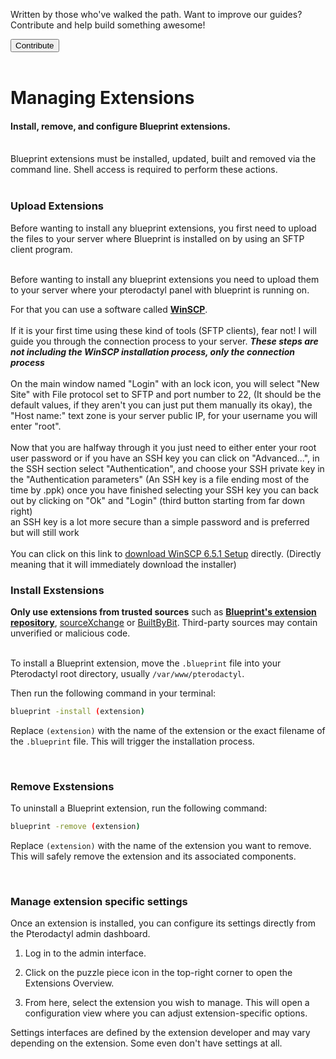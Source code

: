 <div class="position-relative p-4 text-body bg-body border rounded-4 d-flex align-items-center">
  <div class="me-3">
    <i class="bi bi-book h2"></i>
  </div>
  <p class="me-3 my-0">
    Written by those who've walked the path. Want to improve our guides? Contribute and help build something awesome!
  </p>
  <a href="https://github.com/BlueprintFramework/web/tree/main/docs/pages/getting-started">
    <button class="btn btn-primary px-4 rounded-pill placeholder-wave" type="button">
      Contribute
    </button>
  </a>
</div><br>

# Managing Extensions
<h4 class="fw-light">Install, remove, and configure Blueprint extensions.</h4><br/>

<div class="alert mt-2 rounded-4 border" role="alert">
  <i class="bi bi-exclamation-diamond mb-1 text-warning float-start fs-4"></i>
  <div class="ps-3 ms-3">Blueprint extensions must be installed, updated, built and removed via the command line. Shell access is required to perform these actions.</div>
</div><br/>

### **Upload Extensions**

<div class="alert mt-2 rounded-4 border" role="alert">
  <i class="bi bi-exclamation-diamond mb-1 text-info float-start fs-4"></i>
  <div class="ps-3 ms-3">Before wanting to install any blueprint extensions, you first need to upload the files to your server where Blueprint is installed on by using an SFTP client program.</div>
</div><br/>

Before wanting to install any blueprint extensions you need to upload them to your server where your pterodactyl panel with blueprint is running on.<br>

For that you can use a software called <strong><a href="https://winscp.net/eng/index.php">WinSCP</a></strong>.
<br>
<br>
If it is your first time using these kind of tools (SFTP clients), fear not! I will guide you through the connection process to your server. <strong><i>These steps are not including the WinSCP installation process, only the connection process</i></strong><br>
<br>
On the main window named "Login" with an lock icon, you will select "New Site" with File protocol set to SFTP and port number to 22, (It should be the default values, if they aren't you can just put them manually its okay), the "Host name:" text zone is your server public IP, for your username you will enter "root".<br>
<br>
Now that you are halfway through it you just need to either enter your root user password or if you have an SSH key you can click on "Advanced...", in the SSH section select "Authentication", and choose your SSH private key in the "Authentication parameters" (An SSH key is a file ending most of the time by .ppk) once you have finished selecting your SSH key you can back out by clicking on "Ok" and "Login" (third button starting from far down right)
<br>
an SSH key is a lot more secure than a simple password and is preferred but will still work<br>
<br>
You can click on this link to <a href="https://winscp.net/download/files/20250511150014dcc4e6cb3ecdb410d0a1017fffe9ad/WinSCP-6.5.1-Setup.exe">download WinSCP 6.5.1 Setup</a> directly. (Directly meaning that it will immediately download the installer)
<br>

### **Install Exstensions**

<div class="alert mt-2 rounded-4 border" role="alert">
  <i class="bi bi-exclamation-diamond mb-1 text-danger float-start fs-4"></i>
  <div class="ps-3 ms-3"><strong>Only use extensions from trusted sources</strong> such as <strong><a href="/browse">Blueprint's extension repository</a></strong>, <a href="https://sourcexchange.net">sourceXchange</a> or <a href="https://builtbybit.com">BuiltByBit</a>. Third-party sources may contain unverified or malicious code.</div>
</div><br/>

To install a Blueprint extension, move the `.blueprint` file into your Pterodactyl root directory, usually `/var/www/pterodactyl`.<br>

Then run the following command in your terminal:
```sh
blueprint -install (extension)
```
Replace `(extension)` with the name of the extension or the exact filename of the `.blueprint` file. This will trigger the installation process.

<br>

### **Remove Exstensions**

To uninstall a Blueprint extension, run the following command:
```sh
blueprint -remove (extension)
```
Replace `(extension)` with the name of the extension you want to remove. This will safely remove the extension and its associated components.

<br>

### **Manage extension specific settings**

Once an extension is installed, you can configure its settings directly from the Pterodactyl admin dashboard.

1.  Log in to the admin interface.

2.  Click on the puzzle piece icon <i class="bi bi-puzzle-fill"></i> in the top-right corner to open the Extensions Overview.

3.  From here, select the extension you wish to manage.
    This will open a configuration view where you can adjust extension-specific options.

<div class="alert mt-2 rounded-4 border" role="alert">
  <i class="bi bi-info-circle mb-1 float-start fs-4"></i>
  <div class="ps-3 ms-3">Settings interfaces are defined by the extension developer and may vary depending on the extension. Some even don't have settings at all.</div>
</div><br/>

